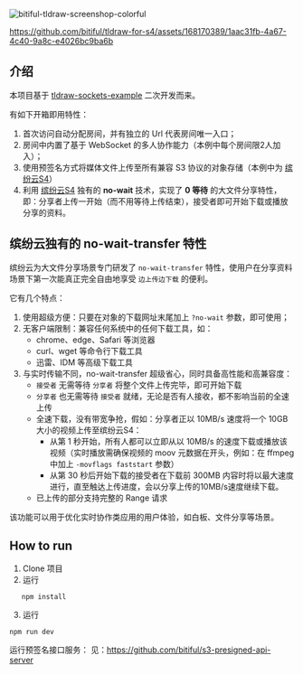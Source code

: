 ![bitiful-tldraw-screenshop-colorful](https://github.com/bitiful/tldraw-for-s4/assets/168170389/c0a31189-bae0-40ca-8683-9a65950d7276)

https://github.com/bitiful/tldraw-for-s4/assets/168170389/1aac31fb-4a67-4c40-9a8c-e4026bc9ba6b

## 介绍

本项目基于 [tldraw-sockets-example](https://github.com/tldraw/tldraw-sockets-example) 二次开发而来。

有如下开箱即用特性：

1. 首次访问自动分配房间，并有独立的 Url 代表房间唯一入口；
2. 房间中内置了基于 WebSocket 的多人协作能力（本例中每个房间限2人加入）；
3. 使用预签名方式将媒体文件上传至所有兼容 S3 协议的对象存储（本例中为 [缤纷云S4](https://www，bitiful.com/)）
4. 利用 [缤纷云S4](https://www，bitiful.com/) 独有的 **no-wait** 技术，实现了 **0 等待** 的大文件分享特性，即：分享者上传一开始（而不用等待上传结束），接受者即可开始下载或播放分享的资料。

## 缤纷云独有的 no-wait-transfer 特性

缤纷云为大文件分享场景专门研发了 `no-wait-transfer` 特性，使用户在分享资料场景下第一次能真正完全自由地享受 `边上传边下载` 的便利。

它有几个特点：

1. 使用超级方便：只要在对象的下载网址末尾加上 `?no-wait` 参数，即可使用；
2. 无客户端限制：兼容任何系统中的任何下载工具，如：
    - chrome、edge、Safari 等浏览器
    - curl、wget 等命令行下载工具
    - 迅雷、IDM 等高级下载工具
3. 与实时传输不同，no-wait-transfer 超级省心，同时具备高性能和高兼容度：
    - `接受者` 无需等待 `分享者` 将整个文件上传完毕，即可开始下载
    - `分享者` 也无需等待 `接受者` 就绪，无论是否有人接收，都不影响当前的全速上传
    - 全速下载，没有带宽争抢，假如：分享者正以 10MB/s 速度将一个 10GB 大小的视频上传至缤纷云S4：
        - 从第 1 秒开始，所有人都可以立即从以 10MB/s 的速度下载或播放该视频（实时播放需确保视频的 moov 元数据在开头，例如：在 ffmpeg 中加上 `-movflags faststart` 参数）
        - 从第 30 秒后开始下载的接受者在下载前 300MB 内容时将以最大速度进行，直至触达上传进度，会以分享上传的10MB/s速度继续下载。
    - 已上传的部分支持完整的 Range 请求

该功能可以用于优化实时协作类应用的用户体验，如白板、文件分享等场景。

## How to run

1. Clone 项目
2. 运行
```shell
   npm install
```
3. 运行
```shell
npm run dev
```
运行预签名接口服务：
见：https://github.com/bitiful/s3-presigned-api-server
